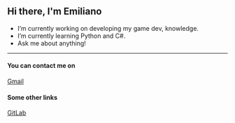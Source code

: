 ## Hi there, I'm Emiliano

-  I’m currently working on developing my game dev,  knowledge.
-  I’m currently learning Python and C#.
-  Ask me about anything!

___

#### You can contact me on

[Gmail](https://twitter.com/lhs_emi)

#### Some other links

[GitLab](https://github.com/Micemi/Micemi.git)


